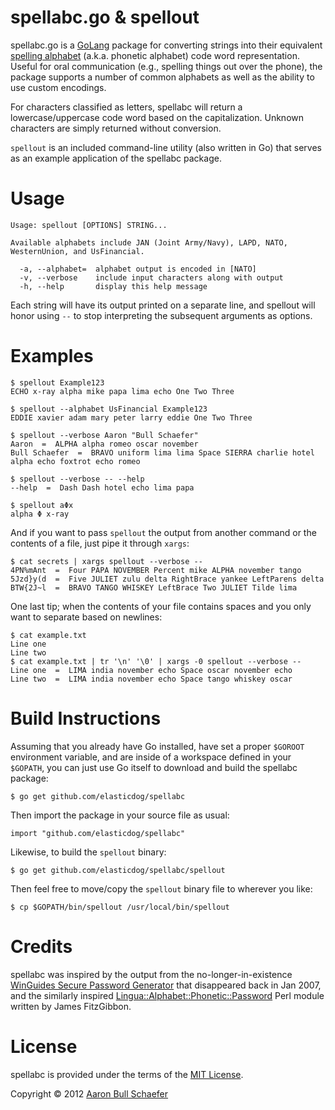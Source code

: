 spellabc.go & spellout
======================

spellabc.go is a [GoLang](http://golang.org/) package for converting
strings into their equivalent
[spelling alphabet](https://en.wikipedia.org/wiki/Spelling_alphabet)
(a.k.a. phonetic alphabet) code word representation. Useful for oral
communication (e.g., spelling things out over the phone), the package
supports a number of common alphabets as well as the ability to use custom
encodings.

For characters classified as letters, spellabc will return
a lowercase/uppercase code word based on the capitalization. Unknown
characters are simply returned without conversion.

`spellout` is an included command-line utility (also written in Go) that
serves as an example application of the spellabc package.

Usage
=====

    Usage: spellout [OPTIONS] STRING...

    Available alphabets include JAN (Joint Army/Navy), LAPD, NATO,
    WesternUnion, and UsFinancial.

      -a, --alphabet=  alphabet output is encoded in [NATO]
      -v, --verbose    include input characters along with output
      -h, --help       display this help message

Each string will have its output printed on a separate line, and spellout
will honor using `--` to stop interpreting the subsequent arguments as
options.

Examples
========

    $ spellout Example123
    ECHO x-ray alpha mike papa lima echo One Two Three

    $ spellout --alphabet UsFinancial Example123
    EDDIE xavier adam mary peter larry eddie One Two Three

    $ spellout --verbose Aaron "Bull Schaefer"
    Aaron  =  ALPHA alpha romeo oscar november
    Bull Schaefer  =  BRAVO uniform lima lima Space SIERRA charlie hotel alpha echo foxtrot echo romeo

    $ spellout --verbose -- --help
    --help  =  Dash Dash hotel echo lima papa

    $ spellout aΦx
    alpha Φ x-ray

And if you want to pass `spellout` the output from another command or the
contents of a file, just pipe it through `xargs`:

    $ cat secrets | xargs spellout --verbose --
    4PN%mAnt  =  Four PAPA NOVEMBER Percent mike ALPHA november tango
    5Jzd}y(d  =  Five JULIET zulu delta RightBrace yankee LeftParens delta
    BTW{2J~l  =  BRAVO TANGO WHISKEY LeftBrace Two JULIET Tilde lima

One last tip; when the contents of your file contains spaces and you only
want to separate based on newlines:

    $ cat example.txt
    Line one
    Line two
    $ cat example.txt | tr '\n' '\0' | xargs -0 spellout --verbose --
    Line one  =  LIMA india november echo Space oscar november echo
    Line two  =  LIMA india november echo Space tango whiskey oscar

Build Instructions
==================

Assuming that you already have Go installed, have set a proper `$GOROOT`
environment variable, and are inside of a workspace defined in your
`$GOPATH`, you can just use Go itself to download and build the spellabc
package:

    $ go get github.com/elasticdog/spellabc

Then import the package in your source file as usual:

    import "github.com/elasticdog/spellabc"

Likewise, to build the `spellout` binary:

    $ go get github.com/elasticdog/spellabc/spellout

Then feel free to move/copy the `spellout` binary file to wherever you like:

    $ cp $GOPATH/bin/spellout /usr/local/bin/spellout

Credits
=======

spellabc was inspired by the output from the no-longer-in-existence
[WinGuides Secure Password Generator](http://www.winguides.com/security/password.php)
that disappeared back in Jan 2007, and the similarly inspired
[Lingua::Alphabet::Phonetic::Password](http://search.cpan.org/~jfitz/Lingua-Alphabet-Phonetic-Password-0.11/lib/Lingua/Alphabet/Phonetic/Password.pm)
Perl module written by James FitzGibbon.

License
=======

spellabc is provided under the terms of the
[MIT License](http://www.opensource.org/licenses/MIT).

Copyright &copy; 2012 [Aaron Bull Schaefer](mailto:aaron@elasticdog.com)
